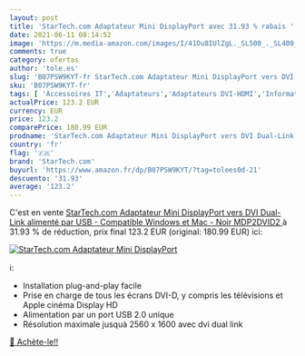 ```yaml
---
layout: post
title: 'StarTech.com Adaptateur Mini DisplayPort avec 31.93 % rabais '
date: 2021-06-11 08:14:52
image: 'https://m.media-amazon.com/images/I/41Ou8IUlZgL._SL500_._SL400_.jpg'
comments: true
category: ofertas
author: 'tole.es'
slug: 'B07PSW9KYT-fr StarTech.com Adaptateur Mini DisplayPort vers DVI Dual-...'
sku: 'B07PSW9KYT-fr'
tags: [ 'Accessoires IT','Adaptateurs','Adaptateurs DVI-HDMI','Informatique','startech.com', ]
actualPrice: 123.2 EUR
currency: EUR
price: 123.2
comparePrice: 180.99 EUR
prodname: 'StarTech.com Adaptateur Mini DisplayPort vers DVI Dual-Link alimenté par USB - Compatible Windows et Mac - Noir  MDP2DVID2 '
country: 'fr'
flag: '🇫🇷'
brand: 'StarTech.com'
buyurl: 'https://www.amazon.fr/dp/B07PSW9KYT/?tag=tolees0d-21'
descuento: '31.93'
average: '123.2'
---
```


C'est en vente [StarTech.com Adaptateur Mini DisplayPort vers DVI Dual-Link alimenté par USB - Compatible Windows et Mac - Noir  MDP2DVID2 ](https://www.amazon.fr/dp/B07PSW9KYT/?tag=tolees0d-21)  à  31.93 % de réduction, prix final  123.2 EUR (original: 180.99 EUR) ici:

[![StarTech.com Adaptateur Mini DisplayPort](https://m.media-amazon.com/images/I/41Ou8IUlZgL._SL500_._SL400_.jpg)](https://www.amazon.fr/dp/B07PSW9KYT/?tag=tolees0d-21)

ℹ️:

- Installation plug-and-play facile
- Prise en charge de tous les écrans DVI-D, y compris les télévisions et Apple cinéma Display HD
- Alimentation par un port USB 2.0 unique
- Résolution maximale jusquà 2560 x 1600 avec dvi dual link

[🛒 Achète-le!!](https://www.amazon.fr/dp/B07PSW9KYT/?tag=tolees0d-21)
